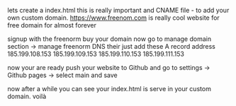 lets create a index.html this is really important and CNAME file -  to add your own custom domain.
https://www.freenom.com
is really cool website for free domain for almost forever


signup with the freenorm buy your domain 
now go to 
manage domain section -> manage freenorm DNS
their just add these A record address
185.199.108.153
185.199.109.153
185.199.110.153
185.199.111.153

now your are ready push your website to Github and go to
settings -> Github pages -> select main and save

now after a while you can see your index.html is serve in your custom domain.
voilà